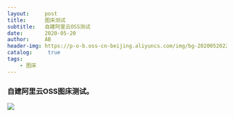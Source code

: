 ```yaml
---
layout:     post
title:      图床测试
subtitle:   自建阿里云OSS测试
date:       2020-05-20
author:     AB
header-img: https://p-o-b.oss-cn-beijing.aliyuncs.com/img/bg-20200520220435.jpg
catalog: 	 true
tags:
    - 图床
---
```


### 自建阿里云OSS图床测试。

![](https://p-o-b.oss-cn-beijing.aliyuncs.com/img/ok.jpg)






